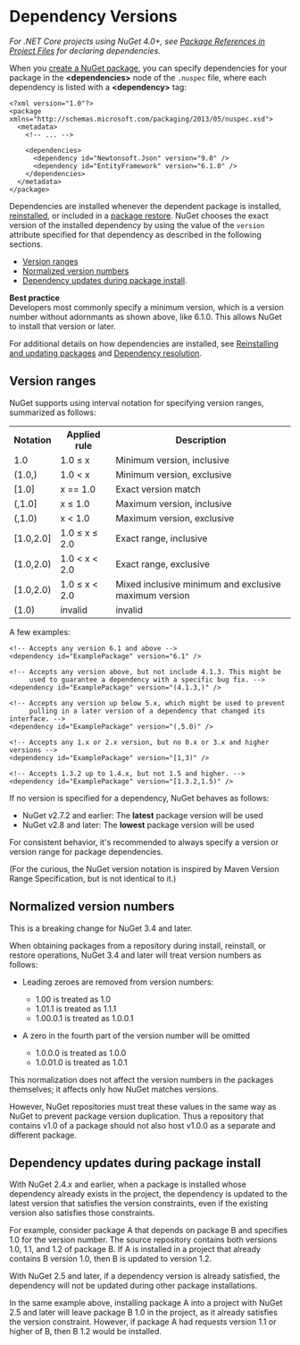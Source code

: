 # Dependency Versions

*For .NET Core projects using NuGet 4.0+, see [Package References in Project Files](/ndocs/consume-packages/package-references-in-project-files) for declaring dependencies.*

When you [create a NuGet package](creating-a-package), you can specify dependencies for your package in the **&lt;dependencies&gt;** node of the `.nuspec` file, where each dependency is listed with a **&lt;dependency&gt;** tag:

    <?xml version="1.0"?>
    <package xmlns="http://schemas.microsoft.com/packaging/2013/05/nuspec.xsd">
      <metadata>
        <!-- ... -->

        <dependencies>
          <dependency id="Newtonsoft.Json" version="9.0" />
          <dependency id="EntityFramework" version="6.1.0" />
        </dependencies>
      </metadata>
    </package>

Dependencies are installed whenever the dependent package is installed, [reinstalled](/ndocs/consume-packages/reinstalling-and-updating-packages), or included in a [package restore](/ndocs/consume-packages/package-restore). NuGet chooses the exact version of the installed dependency by using the value of the `version` attribute specified for that dependency as described in the following sections.

- [Version ranges](#version-ranges)
- [Normalized version numbers](#normalized-version-numbers)
- [Dependency updates during package install](#dependency-updates-during-package-install).

<div class="block-callout-info">
    <strong>Best practice</strong><br>
    Developers most commonly specify a minimum version, which is a version number without adornmants as shown above, like 6.1.0. This allows NuGet to install that version or later.
</div>

For additional details on how dependencies are installed, see [Reinstalling and updating packages](/ndocs/consume-packages/reinstalling-and-updating-packages) and [Dependency resolution](/ndocs/consume-packages/dependency-resolution).


## Version ranges

NuGet supports using interval notation for specifying version ranges, summarized as follows:

<table>
    <tr>
        <th>Notation</th>
        <th>Applied rule</th>
        <th>Description</th>
    </tr>
    <tr>
        <td>1.0</td>
        <td>1.0 ≤ x</td>
        <td>Minimum version, inclusive</td>
    </tr>
    <tr>
        <td>(1.0,)</td>
        <td>1.0 < x</td>
        <td>Minimum version, exclusive</td>
    </tr>
    <tr>
        <td>[1.0]</td>
        <td>x == 1.0</td>
        <td>Exact version match</td>
    </tr>
    <tr>
        <td>(,1.0]</td>
        <td>x ≤ 1.0</td>
        <td>Maximum version, inclusive</td>
    </tr>
    <tr>
        <td>(,1.0)</td>
        <td>x < 1.0</td>
        <td>Maximum version, exclusive</td>
    </tr>
    <tr>
        <td>[1.0,2.0]</td>
        <td>1.0 ≤ x ≤ 2.0</td>
        <td>Exact range, inclusive</td>
    </tr>
    <tr>
        <td>(1.0,2.0)</td>
        <td>1.0 < x < 2.0</td>
        <td>Exact range, exclusive</td>
    </tr>
    <tr>
        <td>[1.0,2.0)</td>
        <td>1.0 ≤ x < 2.0</td>
        <td>Mixed inclusive minimum and exclusive maximum version</td>
    </tr>
    <tr>
        <td>(1.0)</td>
        <td>invalid</td>
        <td>invalid</td>
    </tr>
</table>


A few examples:

    <!-- Accepts any version 6.1 and above -->
    <dependency id="ExamplePackage" version="6.1" />

    <!-- Accepts any version above, but not include 4.1.3. This might be
         used to guarantee a dependency with a specific bug fix. -->
    <dependency id="ExamplePackage" version="(4.1.3,)" />

    <!-- Accepts any version up below 5.x, which might be used to prevent
         pulling in a later version of a dependency that changed its interface. -->
    <dependency id="ExamplePackage" version="(,5.0)" />

    <!-- Accepts any 1.x or 2.x version, but no 0.x or 3.x and higher versions -->
    <dependency id="ExamplePackage" version="[1,3)" />

    <!-- Accepts 1.3.2 up to 1.4.x, but not 1.5 and higher. -->
    <dependency id="ExamplePackage" version="[1.3.2,1.5)" />


If no version is specified for a dependency, NuGet behaves as follows:

- NuGet v2.7.2 and earlier: The **latest** package version will be used
- NuGet v2.8 and later:  The **lowest** package version will be used

For consistent behavior, it's recommended to always specify a version or version range for package dependencies.

(For the curious, the NuGet version notation is inspired by Maven Version Range Specification, but is not identical to it.)

## Normalized version numbers

<div class="block-callout-warning">
    This is a breaking change for NuGet 3.4 and later.
</div>

When obtaining packages from a repository during install, reinstall, or restore operations, NuGet 3.4 and later will treat version numbers as follows:

- Leading zeroes are removed from version numbers:

    - 1.00 is treated as 1.0
    - 1.01.1 is treated as 1.1.1
    - 1.00.0.1 is treated as 1.0.0.1

- A zero in the fourth part of the version number will be omitted

    - 1.0.0.0 is treated as 1.0.0
    - 1.0.01.0 is treated as 1.0.1

This normalization does not affect the version numbers in the packages themselves; it affects only how NuGet matches versions.

However, NuGet repositories must treat these values in the same way as NuGet to prevent package version duplication. Thus a repository that contains v1.0 of a package should not also host v1.0.0 as a separate and different package.

## Dependency updates during package install

With NuGet 2.4.x and earlier, when a package is installed whose dependency already exists in the project, the dependency is updated to the latest version that satisfies the version constraints, even if the existing version also satisfies those constraints.

For example, consider package A that depends on package B and specifies 1.0 for the version number. The source repository contains both versions 1.0, 1.1, and 1.2 of package B. If A is installed in a project that already contains B version 1.0, then B is updated to version 1.2.

With NuGet 2.5 and later, if a dependency version is already satisfied, the dependency will not be updated during other package installations.

In the same example above, installing package A into a project with NuGet 2.5 and later will leave package B 1.0 in the project, as it already satisfies the version constraint. However, if package A had requests version 1.1 or higher of B, then B 1.2 would be installed.
